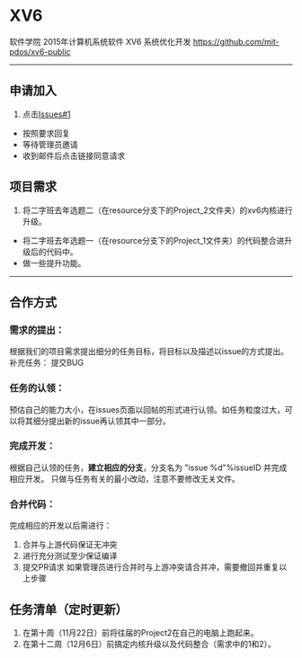 # XV6
软件学院 2015年计算机系统软件 XV6 系统优化开发
https://github.com/mit-pdos/xv6-public

-----

## 申请加入
1. 点击[Issues#1](https://github.com/THSS13/XV6/issues/1)
-  按照要求回复
-  等待管理员邀请
-  收到邮件后点击链接同意请求

## 项目需求
1. 将二字班去年选题二（在resource分支下的Project_2文件夹）的xv6内核进行升级。
-  将二字班去年选题一（在resource分支下的Project_1文件夹）的代码整合进升级后的代码中。
-  做一些提升功能。

-----
## 合作方式
### 需求的提出：
  根据我们的项目需求提出细分的任务目标，将目标以及描述以issue的方式提出。
  补充任务： 提交BUG
### 任务的认领：
  预估自己的能力大小，在issues页面以回帖的形式进行认领。如任务粒度过大，可以将其细分提出新的issue再认领其中一部分。
### 完成开发：
  根据自己认领的任务，**建立相应的分支**，分支名为 "issue %d"%issueID 并完成相应开发。
  只做与任务有关的最小改动，注意不要修改无关文件。
### 合并代码：
完成相应的开发以后需进行：
1. 合并与上游代码保证无冲突
2. 进行充分测试至少保证编译
3. 提交PR请求
如果管理员进行合并时与上游冲突请合并冲，需要撤回并重复以上步骤
  


## 任务清单（定时更新）
1. 在第十周（11月22日）前将往届的Project2在自己的电脑上跑起来。
2. 在第十二周（12月6日）前搞定内核升级以及代码整合（需求中的1和2）。
